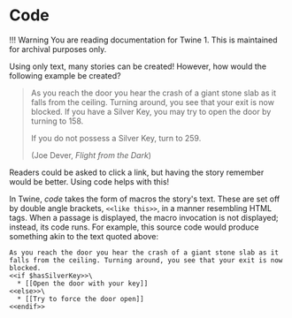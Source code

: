 # Code

!!! Warning
    You are reading documentation for Twine 1. This is maintained for archival purposes only.

Using only text, many stories can be created! However, how would the following example be created?

> As you reach the door you hear the crash of a giant stone slab as it falls from the ceiling. Turning around, you see that your exit is now blocked. If you have a Silver Key, you may try to open the door by turning to 158.
>
> If you do not possess a Silver Key, turn to 259.
>
> (Joe Dever, *Flight from the Dark*)

Readers could be asked to click a link, but having the story remember would be better. Using code helps with this!

In Twine, *code* takes the form of macros the story's text. These are set off by double angle brackets, `<<like this>>`, in a manner resembling HTML tags. When a passage is displayed, the macro invocation is not displayed; instead, its code runs. For example, this source code would produce something akin to the text quoted above:

```twee
As you reach the door you hear the crash of a giant stone slab as it falls from the ceiling. Turning around, you see that your exit is now blocked.
<<if $hasSilverKey>>\
  * [[Open the door with your key]]
<<else>>\
  * [[Try to force the door open]]
<<endif>>
```
